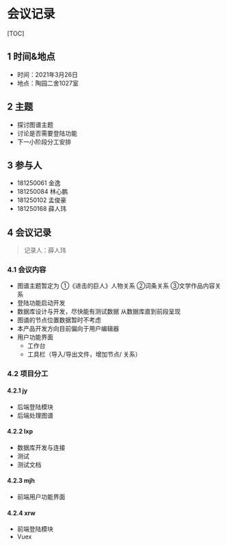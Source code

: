 # 会议记录

[TOC]

## 1 时间&地点

- 时间：2021年3月26日
- 地点：陶园二舍1027室

## 2 主题

- 探讨图谱主题
- 讨论是否需要登陆功能
- 下一小阶段分工安排

## 3 参与人

- 181250061 金逸
- 181250084 林心鹏
- 181250102 孟俊豪
- 181250168 薛人玮

## 4 会议记录

> 记录人：薛人玮

### 4.1 会议内容

* 图谱主题暂定为 ①《进击的巨人》人物关系 ②词条关系 ③文学作品内容关系
* 登陆功能启动开发
* 数据库设计与开发，尽快能有测试数据 从数据库直到前段呈现
* 图谱的节点位置数据暂时不考虑
* 本产品开发方向目前偏向于用户编辑器
* 用户功能界面
  * 工作台
  * 工具栏（导入/导出文件，增加节点/ 关系）

### 4.2 项目分工

#### 4.2.1 jy

- 后端登陆模块
- 后端处理图谱

#### 4.2.2 lxp

- 数据库开发与连接
- 测试
- 测试文档

#### 4.2.3 mjh

- 前端用户功能界面

#### 4.2.4 xrw

- 前端登陆模块
- Vuex
